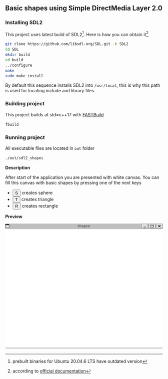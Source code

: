 ## Basic shapes using Simple DirectMedia Layer 2.0

### Installing SDL2

This project uses latest build of SDL2[^1]. Here is how you can obtain it[^2]
```bash
git clone https://github.com/libsdl-org/SDL.git -b SDL2
cd SDL
mkdir build
cd build
../configure
make
sudo make install
```

By default this sequence installs SDL2 into `/usr/local`, this is why this path
is used for locating include and library files.

### Building project

This project builds at std=c++17 with [FASTBuild](https://fastbuild.org/docs/home.html)

```bash
fbuild
```

### Running project

All executable files are located in `out` folder

```bash
./out/sdl2_shapes
```

**Description**

After start of the application you are presented with white canvas.
You can fill this canvas with basic shapes by pressing one of the next keys
* <button>S</button> creates sphere
* <button>T</button> creates triangle
* <button>R</button> creates rectangle

**Preview**

![preview](preview.gif)

[^1]: prebuilt binaries for Ubuntu 20.04.6 LTS have outdated version  
[^2]: according to [official documentation](https://wiki.libsdl.org/SDL2/Installation)
